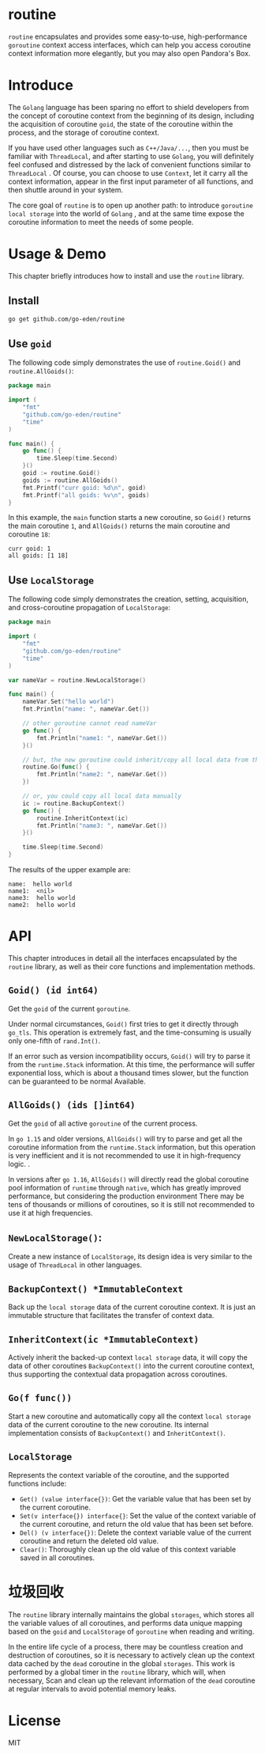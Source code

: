 # routine

`routine` encapsulates and provides some easy-to-use, high-performance `goroutine` context access interfaces, which can
help you access coroutine context information more elegantly, but you may also open Pandora's Box.

# Introduce

The `Golang` language has been sparing no effort to shield developers from the concept of coroutine context from the
beginning of its design, including the acquisition of coroutine `goid`, the state of the coroutine within the process,
and the storage of coroutine context.

If you have used other languages such as `C++/Java/...`, then you must be familiar with `ThreadLocal`, and after
starting to use `Golang`, you will definitely feel confused and distressed by the lack of convenient functions similar
to `ThreadLocal` . Of course, you can choose to use `Context`, let it carry all the context information, appear in the
first input parameter of all functions, and then shuttle around in your system.

The core goal of `routine` is to open up another path: to introduce `goroutine local storage` into the world of `Golang`
, and at the same time expose the coroutine information to meet the needs of some people.

# Usage & Demo

This chapter briefly introduces how to install and use the `routine` library.

## Install

```bash
go get github.com/go-eden/routine
```

## Use `goid`

The following code simply demonstrates the use of `routine.Goid()` and `routine.AllGoids()`:

```go
package main

import (
	"fmt"
	"github.com/go-eden/routine"
	"time"
)

func main() {
	go func() {
		time.Sleep(time.Second)
	}()
	goid := routine.Goid()
	goids := routine.AllGoids()
	fmt.Printf("curr goid: %d\n", goid)
	fmt.Printf("all goids: %v\n", goids)
}
```

In this example, the `main` function starts a new coroutine, so `Goid()` returns the main coroutine `1`,
and `AllGoids()` returns the main coroutine and coroutine `18`:

```text
curr goid: 1
all goids: [1 18]
```

## Use `LocalStorage`

The following code simply demonstrates the creation, setting, acquisition, and cross-coroutine propagation
of `LocalStorage`:

```go
package main

import (
	"fmt"
	"github.com/go-eden/routine"
	"time"
)

var nameVar = routine.NewLocalStorage()

func main() {
	nameVar.Set("hello world")
	fmt.Println("name: ", nameVar.Get())

	// other goroutine cannot read nameVar
	go func() {
		fmt.Println("name1: ", nameVar.Get())
	}()

	// but, the new goroutine could inherit/copy all local data from the current goroutine like this:
	routine.Go(func() {
		fmt.Println("name2: ", nameVar.Get())
	})

	// or, you could copy all local data manually
	ic := routine.BackupContext()
	go func() {
		routine.InheritContext(ic)
		fmt.Println("name3: ", nameVar.Get())
	}()

	time.Sleep(time.Second)
}
```

The results of the upper example are:

```text
name:  hello world
name1:  <nil>
name3:  hello world
name2:  hello world
```

# API

This chapter introduces in detail all the interfaces encapsulated by the `routine` library, as well as their core
functions and implementation methods.

## `Goid() (id int64)`

Get the `goid` of the current `goroutine`.

Under normal circumstances, `Goid()` first tries to get it directly through `go_tls`. This operation is extremely fast,
and the time-consuming is usually only one-fifth of `rand.Int()`.

If an error such as version incompatibility occurs, `Goid()` will try to parse it from the `runtime.Stack` information.
At this time, the performance will suffer exponential loss, which is about a thousand times slower, but the function can
be guaranteed to be normal Available.

## `AllGoids() (ids []int64)`

Get the `goid` of all active `goroutine` of the current process.

In `go 1.15` and older versions, `AllGoids()` will try to parse and get all the coroutine information from
the `runtime.Stack` information, but this operation is very inefficient and it is not recommended to use it in
high-frequency logic. .

In versions after `go 1.16`, `AllGoids()` will directly read the global coroutine pool information of `runtime`
through `native`, which has greatly improved performance, but considering the production environment There may be tens
of thousands or millions of coroutines, so it is still not recommended to use it at high frequencies.

## `NewLocalStorage()`:

Create a new instance of `LocalStorage`, its design idea is very similar to the usage of `ThreadLocal` in other
languages.

## `BackupContext() *ImmutableContext`

Back up the `local storage` data of the current coroutine context. It is just an immutable structure that facilitates
the transfer of context data.

## `InheritContext(ic *ImmutableContext)`

Actively inherit the backed-up context `local storage` data, it will copy the data of other coroutines `BackupContext()`
into the current coroutine context, thus supporting the contextual data propagation across coroutines.

## `Go(f func())`

Start a new coroutine and automatically copy all the context `local storage` data of the current coroutine to the new
coroutine. Its internal implementation consists of `BackupContext()` and `InheritContext()`.

## `LocalStorage`

Represents the context variable of the coroutine, and the supported functions include:

+ `Get() (value interface{})`: Get the variable value that has been set by the current coroutine.
+ `Set(v interface{}) interface{}`: Set the value of the context variable of the current coroutine, and return the old
  value that has been set before.
+ `Del() (v interface{})`: Delete the context variable value of the current coroutine and return the deleted old value.
+ `Clear()`: Thoroughly clean up the old value of this context variable saved in all coroutines.

# 垃圾回收

The `routine` library internally maintains the global `storages`, which stores all the variable values of all
coroutines, and performs data unique mapping based on the `goid` and `LocalStorage` of `goroutine` when reading and
writing.

In the entire life cycle of a process, there may be countless creation and destruction of coroutines, so it is necessary
to actively clean up the context data cached by the `dead` coroutine in the global `storages`. This work is performed by
a global timer in the `routine` library, which will, when necessary, Scan and clean up the relevant information of
the `dead` coroutine at regular intervals to avoid potential memory leaks.

# License

MIT